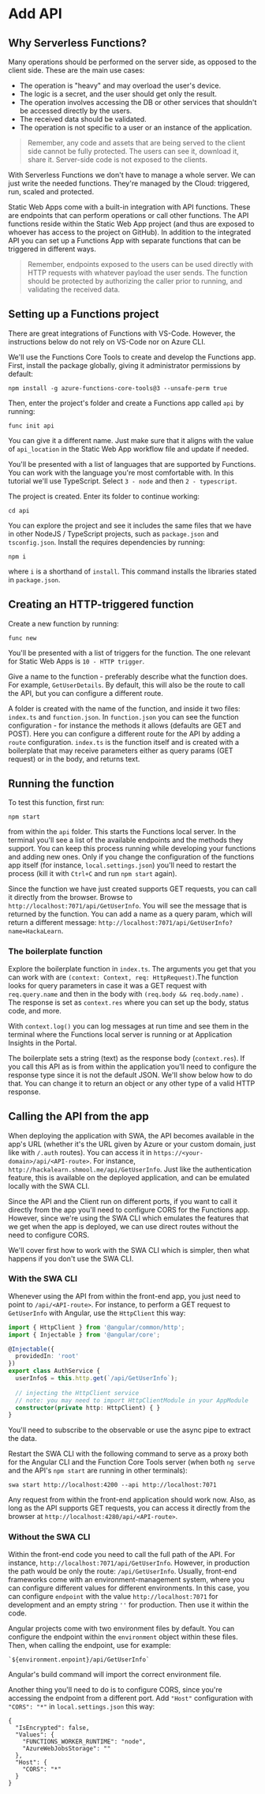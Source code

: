 # Add API

## Why Serverless Functions?

Many operations should be performed on the server side, as opposed to the client side. These are the main use cases:

* The operation is "heavy" and may overload the user's device.
* The logic is a secret, and the user should get only the result.
* The operation involves accessing the DB or other services that shouldn't be accessed directly by the users.
* The received data should be validated.
* The operation is not specific to a user or an instance of the application.

> Remember, any code and assets that are being served to the client side cannot be fully protected. The users can see it, download it, share it. Server-side code is not exposed to the clients.

With Serverless Functions we don't have to manage a whole server. We can just write the needed functions. They're managed by the Cloud: triggered, run, scaled and protected. 

Static Web Apps come with a built-in integration with API functions. These are endpoints that can perform operations or call other functions. The API functions reside within the Static Web App project \(and thus are exposed to whoever has access to the project on GitHub\). In addition to the integrated API you can set up a Functions App with separate functions that can be triggered in different ways. 

> Remember, endpoints exposed to the users can be used directly with HTTP requests with whatever payload the user sends. The function should be protected by authorizing the caller prior to running, and validating the received data.

## Setting up a Functions project

There are great integrations of Functions with VS-Code. However, the instructions below do not rely on VS-Code nor on Azure CLI.

We'll use the Functions Core Tools to create and develop the Functions app. First, install the package globally, giving it administrator permissions by default:

```text
npm install -g azure-functions-core-tools@3 --unsafe-perm true
```

Then, enter the project's folder and create a Functions app called `api` by running:

```text
func init api
```

You can give it a different name. Just make sure that it aligns with the value of `api_location` in the Static Web App workflow file and update if needed.

You'll be presented with a list of languages that are supported by Functions. You can work with the language you're most comfortable with. In this tutorial we'll use TypeScript. Select `3 - node` and then `2 - typescript`. 

The project is created. Enter its folder to continue working:

```text
cd api
```

You can explore the project and see it includes the same files that we have in other NodeJS / TypeScript projects, such as `package.json` and `tsconfig.json`. Install the requires dependencies by running:

```text
npm i
```

where `i` is a shorthand of `install`. This command installs the libraries stated in `package.json`.

## Creating an HTTP-triggered function

Create a new function by running:

```text
func new
```

You'll be presented with a list of triggers for the function. The one relevant for Static Web Apps is `10 - HTTP trigger`.

Give a name to the function - preferably describe what the function does. For example, `GetUserDetails`. By default, this will also be the route to call the API, but you can configure a different route. 

A folder is created with the name of the function, and inside it two files: `index.ts` and `function.json`. In `function.json` you can see the function configuration - for instance the methods it allows \(defaults are GET and POST\). Here you can configure a different route for the API by adding a `route` configuration. `index.ts` is the function itself and is created with a boilerplate that may receive parameters either as query params \(GET request\) or in the body, and returns text.

## Running the function

To test this function, first run:

```text
npm start
```

from within the `api` folder. This starts the Functions local server. In the terminal you'll see a list of the available endpoints and the methods they support. You can keep this process running while developing your functions and adding new ones. Only if you change the configuration of the functions app itself \(for instance, `local.settings.json`\) you'll need to restart the process \(kill it with `Ctrl+C` and run `npm start` again\). 

Since the function we have just created supports GET requests, you can call it directly from the browser. Browse to `http://localhost:7071/api/GetUserInfo`. You will see the message that is returned by the function. You can add a name as a query param, which will return a different message: `http://localhost:7071/api/GetUserInfo?name=HackaLearn`. 

### The boilerplate function

Explore the boilerplate function in `index.ts`. The arguments you get that you can work with are `(context: Context, req: HttpRequest)`.The function looks for query parameters in case it was a GET request with `req.query.name` and then in the body with `(req.body && req.body.name)`​​​​​​​ . The response is set as `context.res` where you can set up the body, status code, and more. 

With `context.log()`​​​​​​​ you can log messages at run time and see them in the terminal where the Functions local server is running or at Application Insights in the Portal.

The boilerplate sets a string \(text\) as the response body \(`context.res`\). If you call this API as is from within the application you'll need to configure the response type since it is not the default JSON. We'll show below how to do that. You can change it to return an object or any other type of a valid HTTP response.

## Calling the API from the app

When deploying the application with SWA, the API becomes available in the app's URL \(whether it's the URL given by Azure or your custom domain, just like with `/.auth` routes\). You can access it in `https://<your-domain>/api/<API-route>`. For instance, `http://hackalearn.shmool.me/api/GetUserInfo`. Just like the authentication feature, this is available on the deployed application, and can be emulated locally with the SWA CLI.

Since the API and the Client run on different ports, if you want to call it directly from the app you'll need to configure CORS for the Functions app. However, since we're using the SWA CLI which emulates the features that we get when the app is deployed, we can use direct routes without the need to configure CORS. 

We'll cover first how to work with the SWA CLI which is simpler, then what happens if you don't use the SWA CLI.

### With the SWA CLI

Whenever using the API from within the front-end app, you just need to point to `/api/<API-route>`. For instance, to perform a GET request to `GetUserInfo` with Angular, use the `HttpClient` this way:

```typescript
import { HttpClient } from '@angular/common/http';
import { Injectable } from '@angular/core';

@Injectable({
  providedIn: 'root'
})
export class AuthService {
  userInfo$ = this.http.get(`/api/GetUserInfo`);
  
  // injecting the HttpClient service
  // note: you may need to import HttpClientModule in your AppModule
  constructor(private http: HttpClient) { }
}
```

You'll need to subscribe to the observable or use the async pipe to extract the data.

Restart the SWA CLI with the following command to serve as a proxy both for the Angular CLI and the Function Core Tools server \(when both `ng serve` and the API's `npm start` are running in other terminals\):

```text
swa start http://localhost:4200 --api http://localhost:7071
```

Any request from within the front-end application should work now. Also, as long as the API supports GET requests, you can access it directly from the browser at `http://localhost:4280/api/<API-route>`. 



### Without the SWA CLI

Within the front-end code you need to call the full path of the API. For instance, `http://localhost:7071/api/GetUserInfo`. However, in production the path would be only the route: `/api/GetUserInfo`. Usually, front-end frameworks come with an environment-management system, where you can configure different values for different environments. In this case, you can configure `endpoint` with the value `http://localhost:7071` for development and an empty string `''` for production. Then use it within the code.

Angular projects come with two environment files by default. You can configure the endpoint within the `environment` object within these files. Then, when calling the endpoint, use for example: 

```text
`${environment.enpoint}/api/GetUserInfo`
```

Angular's build command will import the correct environment file.

Another thing you'll need to do is to configure CORS, since you're accessing the endpoint from a different port. Add `"Host"` configuration with `"CORS": "*"` in `local.settings.json` this way:

```text
{​​​​​​​​​​​​​​​​​​​​​​​​​​​​​​​​​​​​​​​​​​
  "IsEncrypted": false,
  "Values": {​​​​​​​​​​​​​​​​​​​​​​​​​​​​​​​​​​​​​​​​​​
    "FUNCTIONS_WORKER_RUNTIME": "node",
    "AzureWebJobsStorage": ""
  }​​​​​​​​​​​​​​​​​​​​​​​​​​​​​​​​​​​​​​​​​​,
  "Host": {​​​​​​​​​​​​​​​​​​​​​​​​​​​​​​​​​​​​​​​​​​
    "CORS": "*"
  }​​​​​​​​​​​​​​​​​​​​​​​​​​​​​​​​​​​​​​​​​​
}​​​​​​​​​​​​​​​​​​​​​​​​​​​​​​​​​​​​​​​​​​
```



